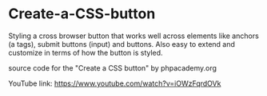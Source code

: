 # Create-a-CSS-button
Styling a cross browser button that works well across elements like anchors (a tags), submit buttons (input) and buttons. Also easy to extend and customize in terms of how the button is styled.


source code for the "Create a CSS button" by phpacademy.org

YouTube link:
https://www.youtube.com/watch?v=iOWzFqrdOVk
